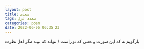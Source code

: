 ```yaml
---
layout: post
title: سعدی
tags: سعدی غزل
categories: poem
date: 2022-06-06 06:35:23
---
```


بازگویم نه که این صورت و معنی که تو راست / نتواند که ببیند مگر اهل نظرت
